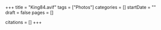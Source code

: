 +++
title = "King84.avif"
tags = ["Photos"]
categories = []
startDate = ""
draft = false
pages = []

citations = []
+++
